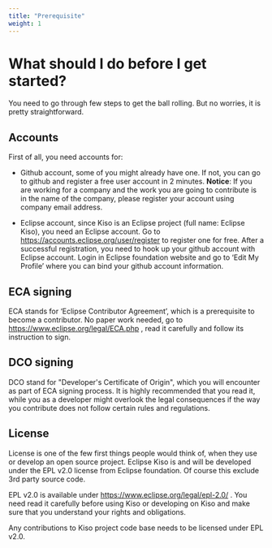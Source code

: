 ```yaml
---
title: "Prerequisite"
weight: 1
---
```


# What should I do before I get started?


You need to go through few steps to get the ball rolling. But no worries, it is pretty straightforward.

## Accounts
First of all, you need accounts for:

  - Github account, some of you might already have one. If not, you can go to github and register a free user account in 2 minutes.
**Notice**: If you are working for a company and the work you are going to contribute is in the name of the company, please register your account using company email address.

  - Eclipse account, since Kiso is an Eclipse project (full name: Eclipse Kiso), you need an Eclipse account.  Go to https://accounts.eclipse.org/user/register to register one for free.
After a successful registration, you need to hook up your github account with Eclipse account. Login in Eclipse foundation website and go to ‘Edit My Profile’ where you can bind your github account information.

## ECA signing
ECA stands for ‘Eclipse Contributor Agreement’, which is a prerequisite to become a contributor. No paper work needed, go to https://www.eclipse.org/legal/ECA.php , read it carefully and follow its instruction to sign.

## DCO signing
DCO stand for "Developer's Certificate of Origin", which you will encounter as part of ECA signing process. It is highly recommended that you read it, while you as a developer might overlook the legal consequences if the way you contribute does not follow certain rules and regulations.

## License
License is one of the few first things people would think of, when they use or develop an open source project. Eclipse Kiso is and will be developed under the EPL v2.0 license from Eclipse foundation.  Of course this exclude 3rd party source code.

EPL v2.0 is available under https://www.eclipse.org/legal/epl-2.0/ . You need read it carefully before using Kiso or developing on Kiso and make sure that you understand your rights and obligations.

Any contributions to Kiso project code base needs to be licensed under EPL v2.0.

